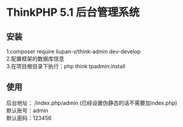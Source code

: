 ThinkPHP 5.1 后台管理系统
===============

## 安装
1.composer require liupan-v/think-admin dev-develop<br/>
2.配置框架的数据库信息<br/>
3.在项目根目录下执行：php think tpadmin:install

## 使用
后台地址： /index.php/admin (已经设置伪静态的话不需要加index.php)<br/>
默认账号：admin <br/>
默认密码：123456
